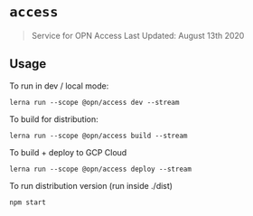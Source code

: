 # `access`

> Service for OPN Access
> Last Updated: August 13th 2020

## Usage

To run in dev / local mode:

```
lerna run --scope @opn/access dev --stream
```

To build for distribution:
```
lerna run --scope @opn/access build --stream
```

To build + deploy to GCP Cloud
```
lerna run --scope @opn/access deploy --stream
```

To run distribution version (run inside ./dist)
```
npm start
```
